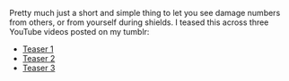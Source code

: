 Pretty much just a short and simple thing to let you see damage numbers from
others, or from yourself during shields. I teased this across three YouTube
videos posted on my tumblr:
- [Teaser 1](https://komyou.tumblr.com/post/87682973110)
- [Teaser 2](https://komyou.tumblr.com/post/87683014525)
- [Teaser 3](https://komyou.tumblr.com/post/87683204315)
